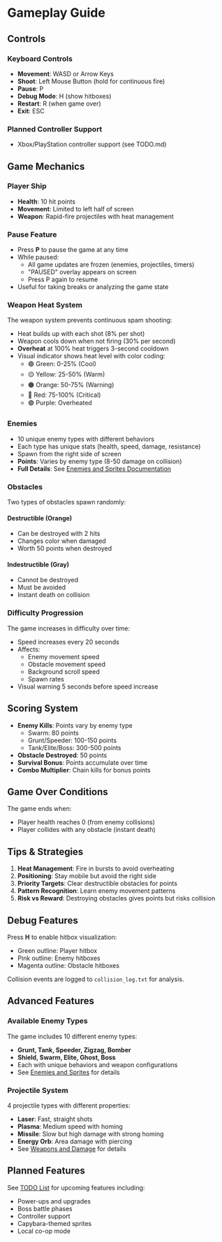 # Gameplay Guide

## Controls

### Keyboard Controls
- **Movement**: WASD or Arrow Keys
- **Shoot**: Left Mouse Button (hold for continuous fire)
- **Pause**: P
- **Debug Mode**: H (show hitboxes)
- **Restart**: R (when game over)
- **Exit**: ESC

### Planned Controller Support
- Xbox/PlayStation controller support (see TODO.md)

## Game Mechanics

### Player Ship
- **Health**: 10 hit points
- **Movement**: Limited to left half of screen
- **Weapon**: Rapid-fire projectiles with heat management

### Pause Feature
- Press **P** to pause the game at any time
- While paused:
  - All game updates are frozen (enemies, projectiles, timers)
  - "PAUSED" overlay appears on screen
  - Press P again to resume
- Useful for taking breaks or analyzing the game state

### Weapon Heat System
The weapon system prevents continuous spam shooting:
- Heat builds up with each shot (8% per shot)
- Weapon cools down when not firing (30% per second)
- **Overheat** at 100% heat triggers 3-second cooldown
- Visual indicator shows heat level with color coding:
  - 🟢 Green: 0-25% (Cool)
  - 🟡 Yellow: 25-50% (Warm)
  - 🟠 Orange: 50-75% (Warning)
  - 🔴 Red: 75-100% (Critical)
  - 🟣 Purple: Overheated

### Enemies
- 10 unique enemy types with different behaviors
- Each type has unique stats (health, speed, damage, resistance)
- Spawn from the right side of screen
- **Points**: Varies by enemy type (8-50 damage on collision)
- **Full Details**: See [Enemies and Sprites Documentation](ENEMIES_AND_SPRITES.md)

### Obstacles
Two types of obstacles spawn randomly:

#### Destructible (Orange)
- Can be destroyed with 2 hits
- Changes color when damaged
- Worth 50 points when destroyed

#### Indestructible (Gray)
- Cannot be destroyed
- Must be avoided
- Instant death on collision

### Difficulty Progression
The game increases in difficulty over time:
- Speed increases every 20 seconds
- Affects:
  - Enemy movement speed
  - Obstacle movement speed
  - Background scroll speed
  - Spawn rates
- Visual warning 5 seconds before speed increase

## Scoring System

- **Enemy Kills**: Points vary by enemy type
  - Swarm: 80 points
  - Grunt/Speeder: 100-150 points
  - Tank/Elite/Boss: 300-500 points
- **Obstacle Destroyed**: 50 points
- **Survival Bonus**: Points accumulate over time
- **Combo Multiplier**: Chain kills for bonus points

## Game Over Conditions

The game ends when:
- Player health reaches 0 (from enemy collisions)
- Player collides with any obstacle (instant death)

## Tips & Strategies

1. **Heat Management**: Fire in bursts to avoid overheating
2. **Positioning**: Stay mobile but avoid the right side
3. **Priority Targets**: Clear destructible obstacles for points
4. **Pattern Recognition**: Learn enemy movement patterns
5. **Risk vs Reward**: Destroying obstacles gives points but risks collision

## Debug Features

Press **H** to enable hitbox visualization:
- Green outline: Player hitbox
- Pink outline: Enemy hitboxes
- Magenta outline: Obstacle hitboxes

Collision events are logged to `collision_log.txt` for analysis.

## Advanced Features

### Available Enemy Types
The game includes 10 different enemy types:
- **Grunt, Tank, Speeder, Zigzag, Bomber**
- **Shield, Swarm, Elite, Ghost, Boss**
- Each with unique behaviors and weapon configurations
- See [Enemies and Sprites](ENEMIES_AND_SPRITES.md) for details

### Projectile System
4 projectile types with different properties:
- **Laser**: Fast, straight shots
- **Plasma**: Medium speed with homing
- **Missile**: Slow but high damage with strong homing
- **Energy Orb**: Area damage with piercing
- See [Weapons and Damage](WEAPONS_AND_DAMAGE.md) for details

## Planned Features

See [TODO List](TODO.md) for upcoming features including:
- Power-ups and upgrades
- Boss battle phases
- Controller support
- Capybara-themed sprites
- Local co-op mode
